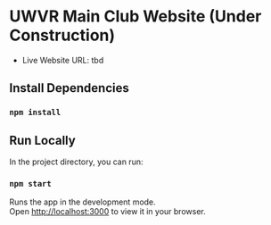 # UWVR Main Club Website (Under Construction)

-   Live Website URL: tbd

## Install Dependencies

### `npm install`

## Run Locally

In the project directory, you can run:

### `npm start`

Runs the app in the development mode.\
Open [http://localhost:3000](http://localhost:3000) to view it in your browser.
